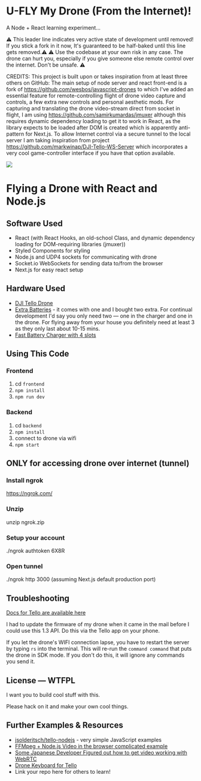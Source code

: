 # U-FLY My Drone (From the Internet)!
A Node + React learning experiment...

⚠️️️ This leader line indicates very active state of development until removed!  If you stick a fork in it now, It's guaranteed to be half-baked until this line gets removed.⚠️️️
⚠️️️ Use the codebase at your own risk in any case. The drone can hurt you, especially if you give someone else remote control over the internet. Don't be unsafe. ⚠️️️

CREDITS:
This project is built upon or takes inspiration from at least three others on GitHub:  The main setup of node server and react front-end is a fork of https://github.com/wesbos/javascript-drones to which I've added an essential feature for remote-controlling flight of drone video capture and controls, a few extra new controls and personal aesthetic mods.  For capturing and translating the drone video-stream direct from socket in flight, I am using https://github.com/samirkumardas/jmuxer although this requires dynamic dependency loading to get it to work in React, as the library expects to be loaded after DOM is created which is apparently anti-pattern for Next.js.  To allow Internet control via a secure tunnel to the local server I am taking inspiration from project https://github.com/markwinap/DJI-Tello-WS-Server which incorporates a very cool game-controller interface if you have that option available. 

![](https:/https://github.com/michael-s-downs/javascript-drones/edit/master/frontend/static/Screenshot-Sized.png)

# Flying a Drone with React and Node.js

## Software Used
* React (with React Hooks, an old-school Class, and dynamic dependency loading for DOM-requiring libraries (jmuxer))
* Styled Components for styling
* Node.js and UDP4 sockets for communicating with drone
* Socket.io WebSockets for sending data to/from the browser
* Next.js for easy react setup

## Hardware Used
* [DJI Tello Drone](https://amzn.to/2SvzqON)
* [Extra Batteries](https://amzn.to/2SyV70J) - it comes with one and I bought two extra. For continual development I'd say you only need two — one in the charger and one in the drone. For flying away from your house you definitely need at least 3 as they only last about 10-15 mins.
* [Fast Battery Charger with 4 slots](https://amzn.to/2SAWqwb)


## Using This Code

### Frontend

1. cd `frontend`
1. `npm install`
1. `npm run dev`


### Backend
1. cd `backend`
1. `npm install`
1. connect to drone via wifi
1. `npm start`

## ONLY for accessing drone over internet (tunnel)

### Install ngrok

https://ngrok.com/

### Unzip

unzip ngrok.zip

### Setup your account

./ngrok authtoken 6X8R

### Open tunnel

./ngrok http 3000 (assuming Next.js default production port)

## Troubleshooting

[Docs for Tello are available here](https://dl-cdn.ryzerobotics.com/downloads/tello/20180910/Tello%20SDK%20Documentation%20EN_1.3.pdf)

I had to update the firmware of my drone when it came in the mail before I could use this 1.3 API. Do this via the Tello app on your phone.

If you let the drone's WIFI connection lapse, you have to restart the server by typing `rs` into the terminal. This will re-run the `command command` that puts the drone in SDK mode. If you don't do this, it will ignore any commands you send it.


## License — WTFPL

I want you to build cool stuff with this.

Please hack on it and make your own cool things.

## Further Examples & Resources

* [jsolderitsch/tello-nodejs](https://github.com/jsolderitsch/tello-nodejs) - very simple JavaScript examples
* [FFMpeg + Node.js Video in the browser complicated example](https://github.com/SovGVD/nodetello/)
* [Some Japanese Developer Figured out how to get video working with WebRTC](https://qiita.com/a-baba/items/d728d580f89473c5fd18)
* [Drone Keyboard for Tello](https://github.com/dnomak/drone-keyboard#drone-keyboard-for-tello)
* Link your repo here for others to learn!
